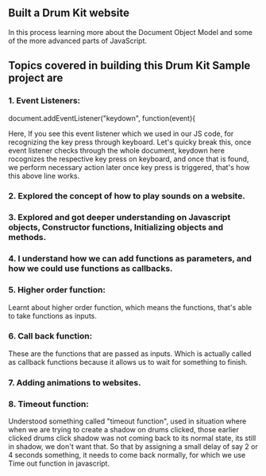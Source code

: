 ## Built a Drum Kit website
In this process learning more about the Document Object Model and some of the more advanced parts of JavaScript.

## Topics covered in building this Drum Kit Sample project are

### 1. Event Listeners:
    
document.addEventListener("keydown", function(event){

Here, If you see this event listener which we used in our JS code, for recognizing the key press through keyboard.
Let's quicky break this, once event listener checks through the whole document, keydown here rocognizes the respective key press on keyboard, and once that is found, we perform necessary action later once key press is triggered, that's how this above line works.

### 2. Explored the concept of how to play sounds on a website.
### 3. Explored and got deeper understanding on Javascript objects, Constructor functions, Initializing objects and methods.
### 4. I understand how we can add functions as parameters, and how we could use functions as callbacks.
### 5. Higher order function:

Learnt about higher order function, which means the functions, that's able to take functions as inputs.

### 6. Call back function:
These are the functions that are passed as inputs. Which is actually called as callback functions because it allows us to wait for something to finish.

### 7. Adding animations to websites.

### 8. Timeout function:

Understood something called "timeout function", used in situation where when we are trying to create a shadow on drums clicked, those earlier clicked drums click shadow was not coming back to its normal state, its still in shadow, we don't want that. So that by assigning a small delay of say 2 or 4 seconds something, it needs to come back normally, for which we use Time out function in javascript.